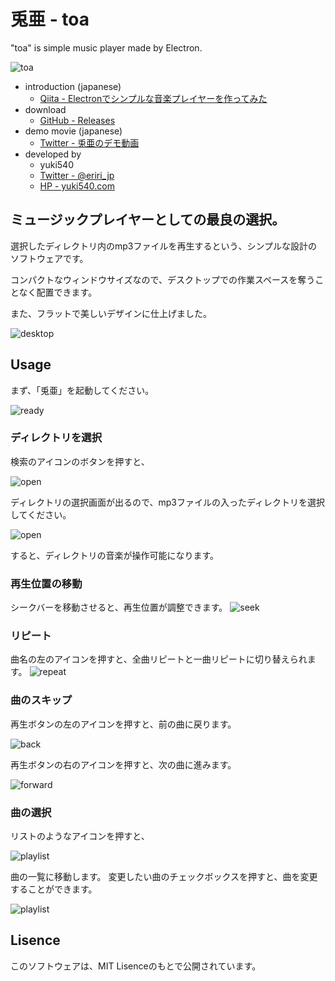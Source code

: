 # 兎亜 - toa
"toa" is simple music player made by Electron.

![toa](./__sample__/toa.png)

- introduction (japanese)
  - [Qiita - Electronでシンプルな音楽プレイヤーを作ってみた](http://qiita.com/yuki540/items/8a2b8b07bea896fb7151)
- download
  - [GitHub - Releases](https://github.com/yuki540net/toa/releases/tag/v0.0.1)
- demo movie (japanese)
  - [Twitter - 兎亜のデモ動画](https://twitter.com/eriri_jp/status/850557992990687232)
- developed by
   - yuki540
   - [Twitter - @eriri_jp](https://twitter.com/eriri_jp)
   - [HP - yuki540.com](http://yuki540.com)
   
## ミュージックプレイヤーとしての最良の選択。

選択したディレクトリ内のmp3ファイルを再生するという、シンプルな設計のソフトウェアです。

コンパクトなウィンドウサイズなので、デスクトップでの作業スペースを奪うことなく配置できます。

また、フラットで美しいデザインに仕上げました。

![desktop](./__sample__/desktop.png)

## Usage
まず、「兎亜」を起動してください。

![ready](./__sample__/ready.png)

### ディレクトリを選択
検索のアイコンのボタンを押すと、

![open](./__sample__/open_1.png)

ディレクトリの選択画面が出るので、mp3ファイルの入ったディレクトリを選択してください。

![open](./__sample__/open_2.png)

すると、ディレクトリの音楽が操作可能になります。

### 再生位置の移動
シークバーを移動させると、再生位置が調整できます。
![seek](./__sample__/seek.png)

### リピート
曲名の左のアイコンを押すと、全曲リピートと一曲リピートに切り替えられます。
![repeat](./__sample__/repeat.png)

### 曲のスキップ
再生ボタンの左のアイコンを押すと、前の曲に戻ります。

![back](./__sample__/back.png)

再生ボタンの右のアイコンを押すと、次の曲に進みます。

![forward](./__sample__/forward.png)

### 曲の選択
リストのようなアイコンを押すと、

![playlist](./__sample__/playlist_1.png)

曲の一覧に移動します。
変更したい曲のチェックボックスを押すと、曲を変更することができます。

![playlist](./__sample__/playlist_2.png)

## Lisence
このソフトウェアは、MIT Lisenceのもとで公開されています。
